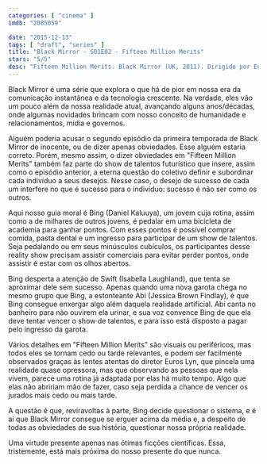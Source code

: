 ```yaml
---
categories: [ "cinema" ]
imdb: "2085059"

date: "2015-12-13"
tags: [ "draft", "series" ]
title: "Black Mirror - S01E02 - Fifteen Million Merits"
stars: "5/5"
desc: "Fifteen Million Merits. Black Mirror (UK, 2011). Dirigido por Euros Lyn. Escrito por Charlie Brooker, Konnie Huq. Com Daniel Kaluuya, Jessica Brown Findlay, Rupert Everett."
---
```

Black Mirror é uma série que explora o que há de pior em nossa era da comunicação instantânea e da tecnologia crescente. Na verdade, eles vão um pouco além da nossa realidade atual, avançando alguns anos/décadas, onde algumas novidades brincam com nosso conceito de humanidade e relacionamentos, mídia e governos.

Alguém poderia acusar o segundo episódio da primeira temporada de Black Mirror de inocente, ou de dizer apenas obviedades. Esse alguém estaria correto. Porém, mesmo assim, o dizer obviedades em "Fifteen Million Merits" também faz parte do show de talentos futurístico que insere, assim como o episódio anterior, a eterna questão do coletivo definir e subordinar cada indivíduo a seus desejos. Nesse caso, o desejo de sucesso de cada um interfere no que é sucesso para o indivíduo: sucesso é não ser como os outros.

Aqui nosso guia moral é Bing (Daniel Kaluuya), um jovem cuja rotina, assim como a de milhares de outros jovens, é pedalar em uma bicicleta de academia para ganhar pontos. Com esses pontos é possível comprar comida, pasta dental e um ingresso para participar de um show de talentos. Seja pedalando ou em seus minúsculos cubículos, os participantes desse reality show precisam assistir comerciais para evitar perder pontos, onde assistir é estar com os olhos abertos. 

Bing desperta a atenção de Swift (Isabella Laughland), que tenta se aproximar dele sem sucesso. Apenas quando uma nova garota chega no mesmo grupo que Bing, a estonteante Abi (Jessica Brown Findlay), é que Bing consegue enxergar algo além daquela realidade artificial. Abi canta no banheiro para não ouvirem ela urinar, e sua voz convence Bing de que ela deve tentar vencer o show de talentos, e para isso está disposto a pagar pelo ingresso da garota.

Vários detalhes em "Fifteen Million Merits" são visuais ou periféricos, mas todos eles se tornam cedo ou tarde relevantes, e podem ser facilmente observados graças às lentes atentas do diretor Euros Lyn, que pincela uma realidade quase opressora, mas que observando as pessoas que nela vivem, parece uma rotina já adaptada por elas há muito tempo. Algo que elas não abririam mão de fazer, caso seja perdida a chance de vencer os jurados mais cedo ou mais tarde.

A questão é que, reviravoltas à parte, Bing decide questionar o sistema, e é aí que Black Mirror consegue se erguer acima da média e, a despeito de todas as obviedades de sua história, questionar nossa própria realidade.

Uma virtude presente apenas nas ótimas ficções científicas. Essa, tristemente, está mais próxima do nosso presente do que nunca.
